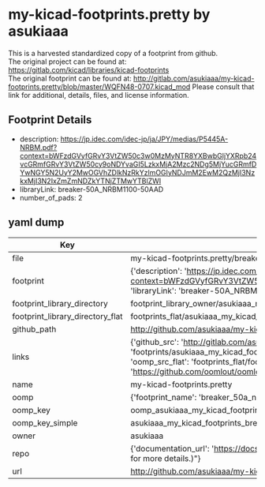 # my-kicad-footprints.pretty by asukiaaa  
This is a harvested standardized copy of a footprint from github.  
The original project can be found at:  
https://gitlab.com/kicad/libraries/kicad-footprints  
The original footprint can be found at:
http://gitlab.com/asukiaaa/my-kicad-footprints.pretty/blob/master/WQFN48-0707.kicad_mod
Please consult that link for additional, details, files, and license information.  
## Footprint Details
* description: https://jp.idec.com/idec-jp/ja/JPY/medias/P5445A-NRBM.pdf?context=bWFzdGVyfGRvY3VtZW50c3w0MzMyNTR8YXBwbGljYXRpb24vcGRmfGRvY3VtZW50cy9oNDYvaGI5LzkxMjA2Mzc2NDg5MjYucGRmfDYwNGY5N2UyY2MwOGVhZDlkNzRkYzlmOGIyNDJmM2EwM2QzMjI3NzkxMjI3N2IxZmZmNDZkYTNjZTMwYTBlZWI  
* libraryLink: breaker-50A_NRBM1100-50AAD  
* number_of_pads: 2  
## yaml dump  
| Key | Value |  
| --- | --- |  
| file | my-kicad-footprints.pretty/breaker-50A_NRBM1100-50AAD.kicad_mod |  
| footprint | {'description': 'https://jp.idec.com/idec-jp/ja/JPY/medias/P5445A-NRBM.pdf?context=bWFzdGVyfGRvY3VtZW50c3w0MzMyNTR8YXBwbGljYXRpb24vcGRmfGRvY3VtZW50cy9oNDYvaGI5LzkxMjA2Mzc2NDg5MjYucGRmfDYwNGY5N2UyY2MwOGVhZDlkNzRkYzlmOGIyNDJmM2EwM2QzMjI3NzkxMjI3N2IxZmZmNDZkYTNjZTMwYTBlZWI', 'libraryLink': 'breaker-50A_NRBM1100-50AAD', 'number_of_pads': 2} |  
| footprint_library_directory | footprint_library_owner/asukiaaa_my-kicad-footprints.pretty |  
| footprint_library_directory_flat | footprints_flat/asukiaaa_my_kicad_footprints_breaker_50a_nrbm1100_50aad/working |  
| github_path | http://github.com/asukiaaa/my-kicad-footprints.pretty/blob/master/breaker-50A_NRBM1100-50AAD.kicad_mod |  
| links | {'github_src': 'http://gitlab.com/asukiaaa/my-kicad-footprints.pretty/blob/master/WQFN48-0707.kicad_mod', 'github_src_repo': 'https://gitlab.com/kicad/libraries/kicad-footprints', 'oomp_bot': 'footprints/asukiaaa_my_kicad_footprints_breaker_50a_nrbm1100_50aad/working', 'oomp_bot_github': 'https://github.com/oomlout/oomlout_oomp_footprint_bot/tree/main/footprints/asukiaaa_my_kicad_footprints_breaker_50a_nrbm1100_50aad/working', 'oomp_src_flat': 'footprints_flat/footprints_flat/asukiaaa_my_kicad_footprints_breaker_50a_nrbm1100_50aad/working', 'oomp_src_flat_github': 'https://github.com/oomlout/oomlout_oomp_footprint_src/tree/main/footprints_flat/asukiaaa_my_kicad_footprints_breaker_50a_nrbm1100_50aad/working'} |  
| name | my-kicad-footprints.pretty |  
| oomp | {'footprint_name': 'breaker_50a_nrbm1100_50aad', 'library_name': 'my_kicad_footprints', 'original_filename': 'my-kicad-footprints.pretty/breaker-50A_NRBM1100-50AAD.kicad_mod', 'owner_name': 'asukiaaa'} |  
| oomp_key | oomp_asukiaaa_my_kicad_footprints_breaker_50a_nrbm1100_50aad |  
| oomp_key_simple | asukiaaa_my_kicad_footprints_breaker_50a_nrbm1100_50aad |  
| owner | asukiaaa |  
| repo | {'documentation_url': 'https://docs.github.com/rest/overview/resources-in-the-rest-api#rate-limiting', 'message': "API rate limit exceeded for 84.66.173.59. (But here's the good news: Authenticated requests get a higher rate limit. Check out the documentation for more details.)"} |  
| url | http://github.com/asukiaaa/my-kicad-footprints.pretty |  

